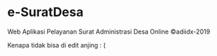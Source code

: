 # e-SuratDesa
Web Aplikasi Pelayanan Surat Administrasi Desa Online
©adiidx-2019

Kenapa tidak bisa di edit anjing : (
